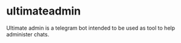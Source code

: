 # ultimateadmin
Ultimate admin is a telegram bot intended to be used as tool to help administer chats.
